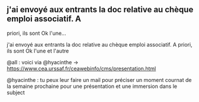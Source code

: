 ## j'ai envoyé aux entrants la doc relative au chèque emploi associatif. A
priori, ils sont Ok l'une...



j'ai envoyé aux entrants la doc relative au chèque emploi associatif. A
priori, ils sont Ok l'une et l'autre  
  
@all : voici via @hyacinthe -&gt;
<https://www.cea.urssaf.fr/ceawebinfo/cms/presentation.html>  
  
@hyacinthe : tu peux leur faire un mail pour préciser un moment cournat de la
semaine prochaine pour une présentation et une immersion dans le subject



